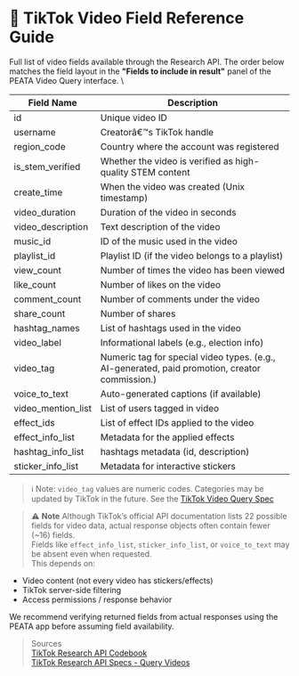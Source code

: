 # 📄 TikTok Video Field Reference Guide

Full list of video fields available through the Research API.
The order below matches the field layout in the **"Fields to include in result"** panel of the PEATA Video Query interface.
\

| Field Name          | Description |
|---------------------|-------------|
| id                  | Unique video ID |
| username            | Creatorâ€™s TikTok handle |
| region_code         | Country where the account was registered |
| is_stem_verified    | Whether the video is verified as high-quality STEM content |
| create_time         | When the video was created (Unix timestamp) |
| video_duration      | Duration of the video in seconds |
| video_description   | Text description of the video |
| music_id            | ID of the music used in the video |
| playlist_id         | Playlist ID (if the video belongs to a playlist) |
| view_count          | Number of times the video has been viewed|
| like_count          | Number of likes on the video |
| comment_count       | Number of comments under the video |
| share_count         | Number of shares |
| hashtag_names       | List of hashtags used in the video |
| video_label         | Informational labels (e.g., election info) |
| video_tag           | Numeric tag for special video types. (e.g., AI-generated, paid promotion, creator commission.) |
| voice_to_text       | Auto-generated captions (if available) |
| video_mention_list  | List of users tagged in video |
| effect_ids          | List of effect IDs applied to the video |
| effect_info_list    | Metadata for the applied effects |
| hashtag_info_list   | hashtags metadata (id, description) |
| sticker_info_list   | Metadata for interactive stickers |

> ℹ️ Note: 
> `video_tag` values are numeric codes. Categories may be updated by TikTok in the future. 
> See the [TikTok Video Query Spec](https://developers.tiktok.com/doc/research-api-specs-query-videos/)
 
> ⚠️ **Note** 
Although TikTok’s official API documentation lists 22 possible fields for video data, actual response objects often contain fewer (~16) fields.  
Fields like `effect_info_list`, `sticker_info_list`, or `voice_to_text` may be absent even when requested.  
This depends on:
- Video content (not every video has stickers/effects)
- TikTok server-side filtering
- Access permissions / response behavior

We recommend verifying returned fields from actual responses using the PEATA app before assuming field availability.

> Sources <br>
> [TikTok Research API Codebook](https://developers.tiktok.com/doc/research-api-codebook) <br>
> [TikTok Research API Specs - Query Videos](https://developers.tiktok.com/doc/research-api-specs-query-videos/)

